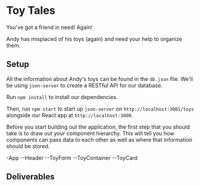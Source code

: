 # Toy Tales

You've got a friend in need! Again!

Andy has misplaced of his toys (again) and need your help to organize them.

## Setup

All the information about Andy's toys can be found in the `db.json` file. We'll
be using `json-server` to create a RESTful API for our database.

Run `npm install` to install our dependencies.

Then, run `npm start` to start up `json-server` on `http://localhost:3001/toys`
alongside our React app at `http://localhost:3000`.

Before you start building out the application, the first step that you should
take is to draw out your component hierarchy. This will tell you how components
can pass data to each other as well as where that information should be stored.

-App
  --Header
  --ToyForm
  --ToyContainer
    --ToyCard

## Deliverables

<!-- - _When our application loads_, make a GET request to `/toys` to fetch the toy
  array. Given your component tree, think about which component should be
  responsible for the array. After you have put the data in the proper
  component, your next job is to render the `ToyCard` components on the page. -->

<!-- - _When the `ToyForm` is submitted_, make a POST request to `/toys` to save a
  new toy to the server. Using the ideas of controlled form and inverse data
  flow, think about how to render a new `ToyCard` for the toy that you created. -->
<!-- 
- _When the `Donate to Goodwill` button is clicked_, make a DELETE request to
  `/toys/:id` with the ID of the toy that was clicked to delete the toy from the
  server. The `ToyCard` that you clicked on should also be removed from the DOM. -->
<!-- 
- _When the like button is clicked_, make a PATCH request to `/toys/:id` with
  the id of the toy that was clicked, along with the new number of likes (this
  should be sent in the body of the PATCH request, as a object:
  `{ likes: 10 }`), to update the toy on the server. Clicking on the button
  should also increase the number of likes on the DOM. -->
